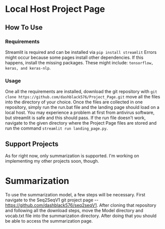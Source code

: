 # Local Host Project Page

## How To Use

### Requirements

Streamlit is required and can be installed via `pip install streamlit`
Errors might occur because some pages install other dependencies. If this happens, install the missing packages. These might include: `tensorflow, keras, and keras-nlp`.

### Usage

One all the requirements are installed, download the git repository with `git clone https://github.com/dashblack576/Project_Page.git` move all the files into the directory of your choice. Once the files are collected in one repository, simply run the run.bat file and the landing page should load on a local host. You may experience a problem at first from antivirus software, but streamlit is safe and this should pass. If the run file doesn't work, navigate to the given directory where the Project Page files are stored and run the command `streamlit run landing_page.py`. 

## Support Projects

As for right now, only summarization is supported. I'm working on implementing my other projects soon, though.

# Summarization

To use the summarization model, a few steps will be necessary. First navigate to the Seq2SeqV1 git project page -- https://github.com/dashblack576/seq2seqV1. After cloning that repository and following all the download steps, move the Model directory and vocab.txt file into the summarization directory. After doing that you should be able to access the summarization page.
